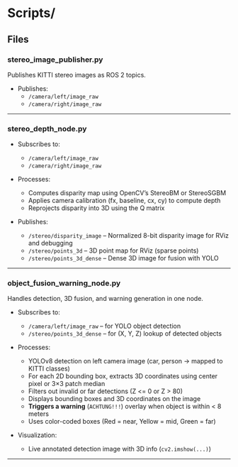 # Scripts/

## Files

### **stereo_image_publisher.py**

Publishes KITTI stereo images as ROS 2 topics.

- Publishes: 
  - `/camera/left/image_raw`
  - `/camera/right/image_raw`

---

### **stereo_depth_node.py**

- Subscribes to:
  - `/camera/left/image_raw`
  - `/camera/right/image_raw`

- Processes:
  - Computes disparity map using OpenCV’s StereoBM or StereoSGBM
  - Applies camera calibration (fx, baseline, cx, cy) to compute depth
  - Reprojects disparity into 3D using the Q matrix

- Publishes:
  - `/stereo/disparity_image` – Normalized 8-bit disparity image for RViz and debugging
  - `/stereo/points_3d` – 3D point map for RViz (sparse points)
  - `/stereo/points_3d_dense` – Dense 3D image for fusion with YOLO
---

### **object_fusion_warning_node.py**

Handles detection, 3D fusion, and warning generation in one node.

- Subscribes to:
  - `/camera/left/image_raw` – for YOLO object detection
  - `/stereo/points_3d_dense` – for (X, Y, Z) lookup of detected objects

- Processes:
  - YOLOv8 detection on left camera image (car, person -> mapped to KITTI classes)
  - For each 2D bounding box, extracts 3D coordinates using center pixel or 3×3 patch median
  - Filters out invalid or far detections (Z <= 0 or Z > 80)
  - Displays bounding boxes and 3D coordinates on the image
  - **Triggers a warning** (`ACHTUNG!!!`) overlay when object is within < 8 meters
  - Uses color-coded boxes (Red = near, Yellow = mid, Green = far)

- Visualization:
  - Live annotated detection image with 3D info (`cv2.imshow(...)`)


---
